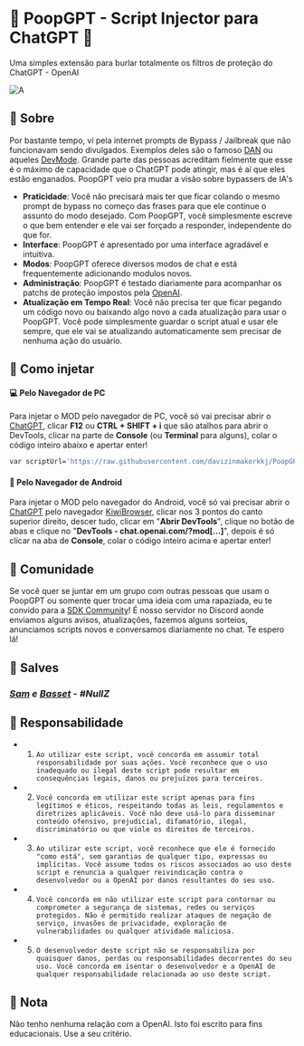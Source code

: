 # 💩 PoopGPT - Script Injector para ChatGPT 💩
Uma simples extensão para burlar totalmente os filtros de proteção do ChatGPT - OpenAI

![A](https://cdn.discordapp.com/attachments/1095448977979211778/1115447496223760434/2.png)

## 📔 Sobre
Por bastante tempo, vi pela internet prompts de Bypass / Jailbreak que não funcionavam sendo divulgados. Exemplos deles são o famoso [DAN](https://github.com/0xk1h0/ChatGPT_DAN) ou aqueles [DevMode](https://github.com/0xk1h0/ChatGPT_DAN). Grande parte das pessoas acreditam fielmente que esse é o máximo de capacidade que o ChatGPT pode atingir, mas é aí que eles estão enganados. PoopGPT veio pra mudar a visão sobre bypassers de IA's

-  **Praticidade**: Você não precisará mais ter que ficar colando o mesmo prompt de bypass no começo das frases para que ele continue o assunto do modo desejado. Com PoopGPT, você simplesmente escreve o que bem entender e ele vai ser forçado a responder, independente do que for.
-  **Interface**: PoopGPT é apresentado por uma interface agradável e intuitiva.
-  **Modos**: PoopGPT oferece diversos modos de chat e está frequentemente adicionando modulos novos.
-  **Administração**: PoopGPT é testado diariamente para acompanhar os patchs de proteção impostos pela [OpenAI](https://openai.com/).
-  **Atualização em Tempo Real**: Você não precisa ter que ficar pegando um código novo ou baixando algo novo a cada atualização para usar o PoopGPT. Você pode simplesmente guardar o script atual e usar ele sempre, que ele vai se atualizando automaticamente sem precisar de nenhuma ação do usuário.

## 💉 Como injetar

#### 💻 Pelo Navegador de PC
Para injetar o MOD pelo navegador de PC, você só vai precisar abrir o [ChatGPT](https://chat.openai.com), clicar **F12** ou **CTRL + SHIFT + i** que são atalhos para abrir o DevTools, clicar na parte de **Console** (ou **Terminal** para alguns), colar o código inteiro abaixo e apertar enter!


```bash
var scriptUrl='https://raw.githubusercontent.com/davizinmakerkkj/PoopGPT/main/PoopGPT.txt';fetch(scriptUrl).then(response=>response.text()).then(script=>{var scriptElement=document.createElement('script');scriptElement.innerHTML=script;document.head.appendChild(scriptElement);}).catch(error=>{console.error('Ocorreu um erro ao carregar o script:',error);});
```

#### 📲 Pelo Navegador de Android
Para injetar o MOD pelo navegador do Android, você só vai precisar abrir o [ChatGPT](https://chat.openai.com) pelo navegador [KiwiBrowser](https://play.google.com/store/apps/details?id=com.kiwibrowser.browser&hl=pt_BR&gl=US), clicar nos 3 pontos do canto superior direito, descer tudo, clicar em "**Abrir DevTools**", clique no botão de abas e clique no "**DevTools - chat.openai.com/?mod[...]**", depois é só clicar na aba de **Console**, colar o código inteiro acima e apertar enter!

## 👥 Comunidade
Se você quer se juntar em um grupo com outras pessoas que usam o PoopGPT ou somente quer trocar uma ideia com uma rapaziada, eu te convido para a [SDK Community](https://discord.gg/sdk)! É nosso servidor no Discord aonde enviamos alguns avisos, atualizações, fazemos alguns sorteios, anunciamos scripts novos e conversamos diariamente no chat. Te espero lá!

## 🏮 Salves

### ***[Sam](https://discord.com/users/1039768154672472125) e [Basset](https://discord.com/users/667215731280052224) - #NullZ***

## 🛂 Responsabilidade

- 1. ``Ao utilizar este script, você concorda em assumir total responsabilidade por suas ações. Você reconhece que o uso inadequado ou ilegal deste script pode resultar em consequências legais, danos ou prejuízos para terceiros.``

- 2. ``Você concorda em utilizar este script apenas para fins legítimos e éticos, respeitando todas as leis, regulamentos e diretrizes aplicáveis. Você não deve usá-lo para disseminar conteúdo ofensivo, prejudicial, difamatório, ilegal, discriminatório ou que viole os direitos de terceiros.``

- 3. ``Ao utilizar este script, você reconhece que ele é fornecido "como está", sem garantias de qualquer tipo, expressas ou implícitas. Você assume todos os riscos associados ao uso deste script e renuncia a qualquer reivindicação contra o desenvolvedor ou a OpenAI por danos resultantes do seu uso.``

- 4. ``Você concorda em não utilizar este script para contornar ou comprometer a segurança de sistemas, redes ou serviços protegidos. Não é permitido realizar ataques de negação de serviço, invasões de privacidade, exploração de vulnerabilidades ou qualquer atividade maliciosa.``

- 5. ``O desenvolvedor deste script não se responsabiliza por quaisquer danos, perdas ou responsabilidades decorrentes do seu uso. Você concorda em isentar o desenvolvedor e a OpenAI de qualquer responsabilidade relacionada ao uso deste script.``

## 📜 Nota
Não tenho nenhuma relação com a OpenAI. Isto foi escrito para fins educacionais. Use a seu critério.
